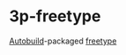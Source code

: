 # 3p-freetype

[Autobuild][]-packaged [freetype][]

[Autobuild]: https://wiki.secondlife.com/wiki/Autobuild 
[freetype]: http://freetype.org/
